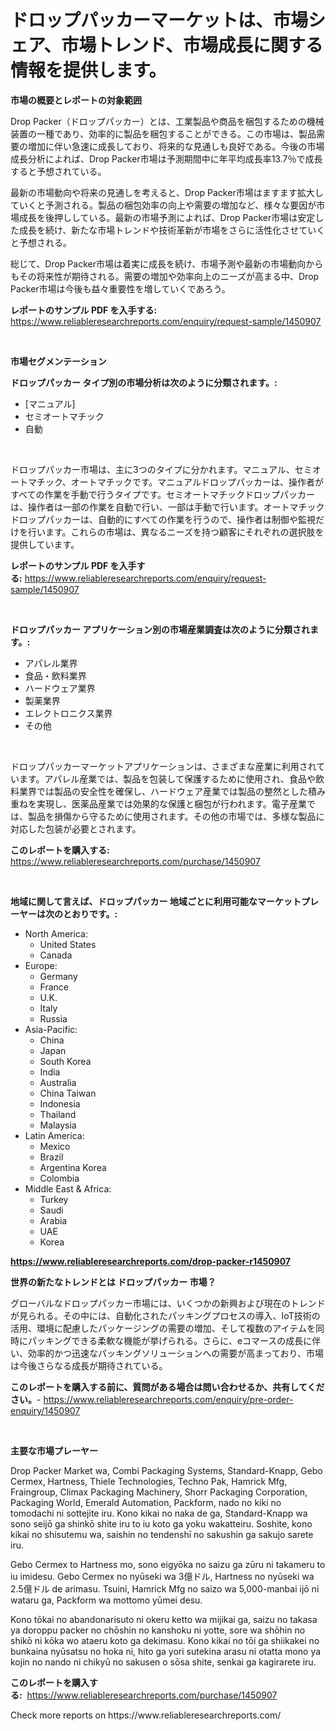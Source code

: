 <p><h1>ドロップパッカーマーケットは、市場シェア、市場トレンド、市場成長に関する情報を提供します。</h1></p><p><strong>市場の概要とレポートの対象範囲</strong></p>
<p><p>Drop Packer（ドロップパッカー）とは、工業製品や商品を梱包するための機械装置の一種であり、効率的に製品を梱包することができる。この市場は、製品需要の増加に伴い急速に成長しており、将来的な見通しも良好である。今後の市場成長分析によれば、Drop Packer市場は予測期間中に年平均成長率13.7％で成長すると予想されている。</p><p>最新の市場動向や将来の見通しを考えると、Drop Packer市場はますます拡大していくと予測される。製品の梱包効率の向上や需要の増加など、様々な要因が市場成長を後押ししている。最新の市場予測によれば、Drop Packer市場は安定した成長を続け、新たな市場トレンドや技術革新が市場をさらに活性化させていくと予想される。</p><p>総じて、Drop Packer市場は着実に成長を続け、市場予測や最新の市場動向からもその将来性が期待される。需要の増加や効率向上のニーズが高まる中、Drop Packer市場は今後も益々重要性を増していくであろう。</p></p>
<p><strong>レポートのサンプル PDF を入手する:</strong> <a href="https://www.reliableresearchreports.com/enquiry/request-sample/1450907">https://www.reliableresearchreports.com/enquiry/request-sample/1450907</a></p>
<p>&nbsp;</p>
<p><strong>市場セグメンテーション</strong></p>
<p><strong>ドロップパッカー タイプ別の市場分析は次のように分類されます。:</strong></p>
<p><ul><li>[マニュアル]</li><li>セミオートマチック</li><li>自動</li></ul></p>
<p>&nbsp;</p>
<p><p>ドロップパッカー市場は、主に3つのタイプに分かれます。マニュアル、セミオートマチック、オートマチックです。マニュアルドロップパッカーは、操作者がすべての作業を手動で行うタイプです。セミオートマチックドロップパッカーは、操作者は一部の作業を自動で行い、一部は手動で行います。オートマチックドロップパッカーは、自動的にすべての作業を行うので、操作者は制御や監視だけを行います。これらの市場は、異なるニーズを持つ顧客にそれぞれの選択肢を提供しています。</p></p>
<p><strong>レポートのサンプル PDF を入手する:</strong>&nbsp;<a href="https://www.reliableresearchreports.com/enquiry/request-sample/1450907">https://www.reliableresearchreports.com/enquiry/request-sample/1450907</a></p>
<p>&nbsp;</p>
<p><strong> ドロップパッカー アプリケーション別の市場産業調査は次のように分類されます。:</strong></p>
<p><ul><li>アパレル業界</li><li>食品・飲料業界</li><li>ハードウェア業界</li><li>製薬業界</li><li>エレクトロニクス業界</li><li>その他</li></ul></p>
<p>&nbsp;</p>
<p><p>ドロップパッカーマーケットアプリケーションは、さまざまな産業に利用されています。アパレル産業では、製品を包装して保護するために使用され、食品や飲料業界では製品の安全性を確保し、ハードウェア産業では製品の整然とした積み重ねを実現し、医薬品産業では効果的な保護と梱包が行われます。電子産業では、製品を損傷から守るために使用されます。その他の市場では、多様な製品に対応した包装が必要とされます。</p></p>
<p><strong>このレポートを購入する:</strong>&nbsp; <a href="https://www.reliableresearchreports.com/purchase/1450907">https://www.reliableresearchreports.com/purchase/1450907</a></p>
<p>&nbsp;</p>
<p><strong>地域に関して言えば、ドロップパッカー 地域ごとに利用可能なマーケットプレーヤーは次のとおりです。:</strong></p>
<p><ul>
    <li>
        North America:
        <ul>
            <li>United States</li>
            <li>Canada</li>
        </ul>
    </li>
    <li>
        Europe:
        <ul>
            <li>Germany</li>
            <li>France</li>
            <li>U.K.</li>
            <li>Italy</li>
            <li>Russia</li>
        </ul>
    </li>
    <li>
        Asia-Pacific:
        <ul>
            <li>China</li>
            <li>Japan</li>
            <li>South Korea</li>
            <li>India</li>
            <li>Australia</li>
            <li>China Taiwan</li>
            <li>Indonesia</li>
            <li>Thailand</li>
            <li>Malaysia</li>
        </ul>
    </li>
    <li>
        Latin America:
        <ul>
            <li>Mexico</li>
            <li>Brazil</li>
            <li>Argentina Korea</li>
            <li>Colombia</li>
        </ul>
    </li>
    <li>
        Middle East & Africa:
        <ul>
            <li>Turkey</li>
            <li>Saudi</li>
            <li>Arabia</li>
            <li>UAE</li>
            <li>Korea</li>
        </ul>
    </li>
    </ul></p>
<p><strong><a href="https://www.reliableresearchreports.com/drop-packer-r1450907">https://www.reliableresearchreports.com/drop-packer-r1450907</a></strong>&nbsp;</p>
<p><strong>世界の新たなトレンドとは ドロップパッカー 市場？</strong></p>
<p><p>グローバルなドロップパッカー市場には、いくつかの新興および現在のトレンドが見られる。その中には、自動化されたパッキングプロセスの導入、IoT技術の活用、環境に配慮したパッケージングの需要の増加、そして複数のアイテムを同時にパッキングできる柔軟な機能が挙げられる。さらに、eコマースの成長に伴い、効率的かつ迅速なパッキングソリューションへの需要が高まっており、市場は今後さらなる成長が期待されている。</p></p>
<p><strong>このレポートを購入する前に、質問がある場合は問い合わせるか、共有してください。</strong>- <a href="https://www.reliableresearchreports.com/enquiry/pre-order-enquiry/1450907">https://www.reliableresearchreports.com/enquiry/pre-order-enquiry/1450907</a></p>
<p>&nbsp;</p>
<p><strong>主要な市場プレーヤー</strong></p>
<p><p>Drop Packer Market wa, Combi Packaging Systems, Standard-Knapp, Gebo Cermex, Hartness, Thiele Technologies, Techno Pak, Hamrick Mfg, Fraingroup, Climax Packaging Machinery, Shorr Packaging Corporation, Packaging World, Emerald Automation, Packform, nado no kiki no tomodachi ni sottejite iru. Kono kikai no naka de ga, Standard-Knapp wa sono seijō ga shinkō shite iru to iu koto ga yoku wakatteiru. Soshite, kono kikai no shisutemu wa, saishin no tendenshī no sakushin ga sakujo sarete iru.</p><p>Gebo Cermex to Hartness mo, sono eigyōka no saizu ga zūru ni takameru to iu imidesu. Gebo Cermex no nyūseki wa 3億ドル, Hartness no nyūseki wa 2.5億ドル de arimasu. Tsuini, Hamrick Mfg no saizo wa 5,000-manbai ijō ni wataru ga, Packform wa mottomo yūmei desu.</p><p>Kono tōkai no abandonarisuto ni okeru ketto wa mijikai ga, saizu no takasa ya doroppu packer no chōshin no kanshoku ni yotte, sore wa shōhin no shikō ni kōka wo ataeru koto ga dekimasu. Kono kikai no tōi ga shiikakei no bunkaina nyūsatsu no hoka ni, hito ga yori sutekina arasu ni otatta mono ya kojin no nando ni chikyū no sakusen o sōsa shite, senkai ga kagirarete iru.</p></p>
<p><strong>このレポートを購入する:</strong>&nbsp;&nbsp;<a href="https://www.reliableresearchreports.com/purchase/1450907">https://www.reliableresearchreports.com/purchase/1450907</a></p>
<p>Check more reports on https://www.reliableresearchreports.com/</p>